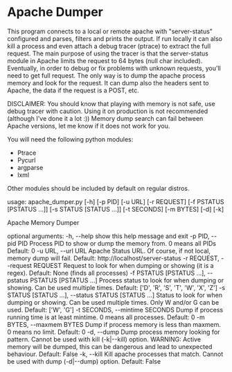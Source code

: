 Apache Dumper
=============

This program connects to a local or remote apache with "server-status" configured and parses, filters and prints the output.
If run locally it can also kill a process and even attach a debug tracer (ptrace) to extract the full request.
The main purpose of using the tracer is that the server-status module in Apache limits the request to 64 bytes (null char included).
Eventually, in order to debug or fix problems with unknown requests, you'll need to get full request.
The only way is to dump the apache process memory and look for the request. It can dump also the headers sent to Apache, the data if the request is a POST, etc.

DISCLAIMER: You should know that playing with memory is not safe, use debug tracer with caution.
            Using it on production is not recommended (although I've done it a lot :))
            Memory dump search can fail between Apache versions, let me know if it does not work for you.

You will need the following python modules:

 - Ptrace
 - Pycurl
 - argparse
 - lxml

Other modules should be included by default on regular distros.

usage: apache_dumper.py [-h] [-p PID] [-u URL] [-r REQUEST]
                        [-f PSTATUS [PSTATUS ...]] [-s STATUS [STATUS ...]]
                        [-t SECONDS] [-m BYTES] [-d] [-k]

Apache Memory Dumper

optional arguments:
  -h, --help            show this help message and exit
  -p PID, --pid PID     Process PID to show or dump the memory from. 0 means all PIDs
                        Default: 0
  -u URL, --url URL     Apache Status URL.
                        Of course, if not local, memory dump will fail.
                        Default: http://localhost/server-status
  -r REQUEST, --request REQUEST
                        Request to look for when dumping or showing (it is a regex).
                        Default: None (finds all processes)
  -f PSTATUS [PSTATUS ...], --pstatus PSTATUS [PSTATUS ...]
                        Process status to look for when dumping or showing. Can be used multiple times.
                        Default: ['D', 'R', 'S', 'T', 'W', 'X', 'Z']
  -s STATUS [STATUS ...], --status STATUS [STATUS ...]
                        Status to look for when dumping or showing. Can be used multiple times. Only W and/or G can be used.
                        Default: ['W', 'G']
  -t SECONDS, --mintime SECONDS
                        Dump if process running time is at least mintime. 0 means all processes.
                        Default: 0
  -m BYTES, --maxmem BYTES
                        Dump if process memory is less than maxmem. 0 means no limit.
                        Default: 0
  -d, --dump            Dump process memory looking for pattern. Cannot be used with kill (-k|--kill) option.
                        WARNING: Active memory will be dumped, this can be dangerous and lead to unexpected behaviour.
                        Default: False
  -k, --kill            Kill apache processes that match. Cannot be used with dump (-d|--dump) option.
                        Default: False

